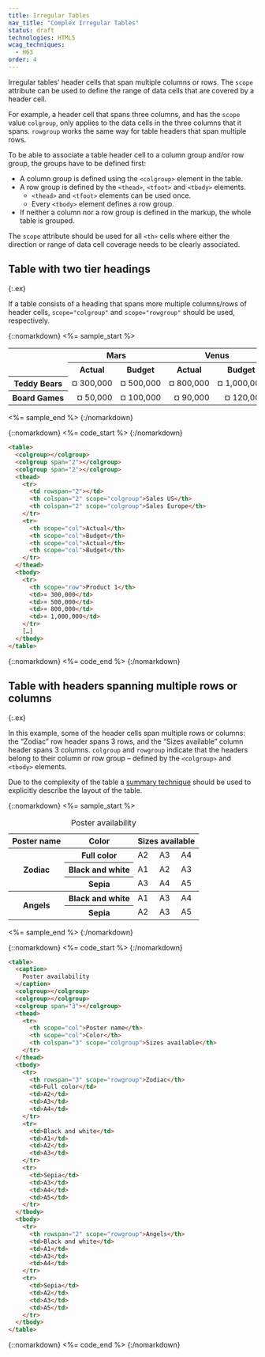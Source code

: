 ```yaml
---
title: Irregular Tables
nav_title: "Complex Irregular Tables"
status: draft
technologies: HTML5
wcag_techniques:
  - H63
order: 4
---
```


Irregular tables’ header cells that span multiple columns or rows. The `scope` attribute can be used to define the range of data cells that are covered by a header cell.

For example, a header cell that spans three columns, and has the `scope` value `colgroup`, only applies to the data cells in the three columns that it spans. `rowgroup` works the same way for table headers that span multiple rows.

To be able to associate a table header cell to a column group and/or row group, the groups have to be defined first:

* A column group is defined using the `<colgroup>` element in the table.
* A row group is defined by the `<thead>`, `<tfoot>` and `<tbody>` elements.
  - `<thead>` and  `<tfoot>` elements can be used once.
  - Every `<tbody>` element defines a row group.
* If neither a column nor a row group is defined in the markup, the whole table is grouped.

The `scope` attribute should be used for all `<th>` cells where either the direction or range of data cell coverage needs to be clearly associated.

## Table with two tier headings
{:.ex}

If a table consists of a heading that spans more multiple columns/rows of header cells, `scope="colgroup"` and `scope="rowgroup"` should be used, respectively.

{::nomarkdown}
<%= sample_start %>
<style>.numbers td {text-align:right;font-variant-numeric: tabular-nums; whitespace: no-wrap;}</style>
<table>
  <colgroup></colgroup>
  <colgroup span="2"></colgroup>
  <colgroup span="2"></colgroup>
  <tr>
    <td rowspan="2"></td>
    <th colspan="2" scope="colgroup">Mars</th>
    <th colspan="2" scope="colgroup">Venus</th>
  </tr>
  <tr>
    <th scope="col">Actual</th>
    <th scope="col">Budget</th>
    <th scope="col">Actual</th>
    <th scope="col">Budget</th>
  </tr>
  <tr class="numbers">
    <th scope="row">Teddy&nbsp;Bears</th>
    <td>¤&nbsp;300,000</td>
    <td>¤&nbsp;500,000</td>
    <td>¤&nbsp;800,000</td>
    <td>¤&nbsp;1,000,000</td>
  </tr>
  <tr class="numbers">
    <th scope="row">Board&nbsp;Games</th>
    <td>¤&nbsp;50,000</td>
    <td>¤&nbsp;100,000</td>
    <td>¤&nbsp;90,000</td>
    <td>¤&nbsp;120,000</td>
  </tr>
</table>
<%= sample_end %>
{:/nomarkdown}

{::nomarkdown}
<%= code_start %>
{:/nomarkdown}

~~~ html
<table>
  <colgroup></colgroup>
  <colgroup span="2"></colgroup>
  <colgroup span="2"></colgroup>
  <thead>
    <tr>
      <td rowspan="2"></td>
      <th colspan="2" scope="colgroup">Sales US</th>
      <th colspan="2" scope="colgroup">Sales Europe</th>
    </tr>
    <tr>
      <th scope="col">Actual</th>
      <th scope="col">Budget</th>
      <th scope="col">Actual</th>
      <th scope="col">Budget</th>
    </tr>
  </thead>
  <tbody>
    <tr>
      <th scope="row">Product 1</th>
      <td>¤ 300,000</td>
      <td>¤ 500,000</td>
      <td>¤ 800,000</td>
      <td>¤ 1,000,000</td>
    </tr>
    […]
  </tbody>
</table>
~~~

{::nomarkdown}
<%= code_end %>
{:/nomarkdown}

## Table with headers spanning multiple rows or columns
{:.ex}

In this example, some of the header cells span multiple rows or columns: the “Zodiac” row header spans 3 rows, and the “Sizes available” column header spans 3 columns. `colgroup` and `rowgroup` indicate that the headers belong to their column or row group – defined by the `<colgroup>` and `<tbody>` elements.

Due to the complexity of the table a [summary technique](caption-summary.html) should be used to explicitly describe the layout of the table.

{::nomarkdown}
<%= sample_start %>

<table>
  <caption>
    Poster availability
  </caption>
  <colgroup></colgroup>
  <colgroup></colgroup>
  <colgroup span="3"></colgroup>
  <thead>
    <tr>
      <th scope="col">Poster name</th>
      <th scope="col">Color</th>
      <th colspan="3" scope="colgroup">Sizes available</th>
    </tr>
  </thead>
  <tbody>
    <tr>
      <th rowspan="3" scope="rowgroup">Zodiac</th>
      <th scope="row">Full color</th>
      <td>A2</td>
      <td>A3</td>
      <td>A4</td>
    </tr>
    <tr>
      <th scope="row">Black and white</th>
      <td>A1</td>
      <td>A2</td>
      <td>A3</td>
    </tr>
    <tr>
      <th scope="row">Sepia</th>
      <td>A3</td>
      <td>A4</td>
      <td>A5</td>
    </tr>
  </tbody>
  <tbody>
    <tr>
      <th rowspan="2" scope="rowgroup">Angels</th>
      <th scope="row">Black and white</th>
      <td>A1</td>
      <td>A3</td>
      <td>A4</td>
    </tr>
    <tr>
      <th scope="row">Sepia</th>
      <td>A2</td>
      <td>A3</td>
      <td>A5</td>
    </tr>
  </tbody>
</table>

<%= sample_end %>
{:/nomarkdown}

{::nomarkdown}
<%= code_start %>
{:/nomarkdown}

~~~ html
<table>
  <caption>
    Poster availability
  </caption>
  <colgroup></colgroup>
  <colgroup></colgroup>
  <colgroup span="3"></colgroup>
  <thead>
    <tr>
      <th scope="col">Poster name</th>
      <th scope="col">Color</th>
      <th colspan="3" scope="colgroup">Sizes available</th>
    </tr>
  </thead>
  <tbody>
    <tr>
      <th rowspan="3" scope="rowgroup">Zodiac</th>
      <td>Full color</td>
      <td>A2</td>
      <td>A3</td>
      <td>A4</td>
    </tr>
    <tr>
      <td>Black and white</td>
      <td>A1</td>
      <td>A2</td>
      <td>A3</td>
    </tr>
    <tr>
      <td>Sepia</td>
      <td>A3</td>
      <td>A4</td>
      <td>A5</td>
    </tr>
  </tbody>
  <tbody>
    <tr>
      <th rowspan="2" scope="rowgroup">Angels</th>
      <td>Black and white</td>
      <td>A1</td>
      <td>A3</td>
      <td>A4</td>
    </tr>
    <tr>
      <td>Sepia</td>
      <td>A2</td>
      <td>A3</td>
      <td>A5</td>
    </tr>
  </tbody>
</table>
~~~

{::nomarkdown}
<%= code_end %>
{:/nomarkdown}
